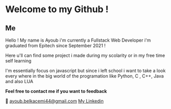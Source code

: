 # Welcome to my Github !

## Me

Hello ! My name is Ayoub i'm currently a Fullstack Web Developer i'm graduated from Epitech since September 2021 !

Here u'll can find some project i made during my scolarity or in my free time self learning

I'm essentially focus on javascript but since i left school i want to take a look every where in the big world of the programation like Python, C , C++, Java and also LUA


**Feel free to contact me if you want to feedback**

📧 ayoub.belkacemi44@gmail.com
[My Linkedin](https://www.linkedin.com/in/ayoub-belkacemi/)
